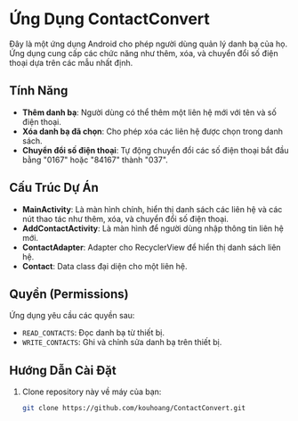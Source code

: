# Ứng Dụng ContactConvert

Đây là một ứng dụng Android cho phép người dùng quản lý danh bạ của họ. Ứng dụng cung cấp các chức năng như thêm, xóa, và chuyển đổi số điện thoại dựa trên các mẫu nhất định.

## Tính Năng

- **Thêm danh bạ**: Người dùng có thể thêm một liên hệ mới với tên và số điện thoại.
- **Xóa danh bạ đã chọn**: Cho phép xóa các liên hệ được chọn trong danh sách.
- **Chuyển đổi số điện thoại**: Tự động chuyển đổi các số điện thoại bắt đầu bằng "0167" hoặc "84167" thành "037".

## Cấu Trúc Dự Án

- **MainActivity**: Là màn hình chính, hiển thị danh sách các liên hệ và các nút thao tác như thêm, xóa, và chuyển đổi số điện thoại.
- **AddContactActivity**: Là màn hình để người dùng nhập thông tin liên hệ mới.
- **ContactAdapter**: Adapter cho RecyclerView để hiển thị danh sách liên hệ.
- **Contact**: Data class đại diện cho một liên hệ.

## Quyền (Permissions)

Ứng dụng yêu cầu các quyền sau:

- `READ_CONTACTS`: Đọc danh bạ từ thiết bị.
- `WRITE_CONTACTS`: Ghi và chỉnh sửa danh bạ trên thiết bị.

## Hướng Dẫn Cài Đặt

1. Clone repository này về máy của bạn:
   ```bash
   git clone https://github.com/kouhoang/ContactConvert.git
